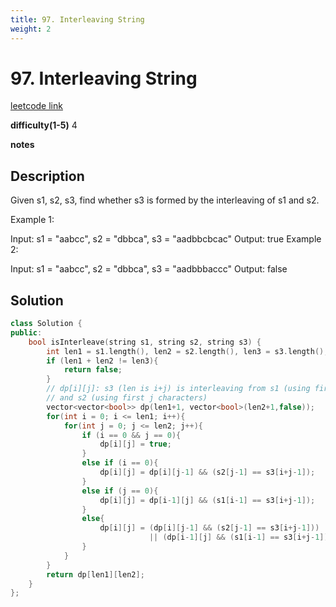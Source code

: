 ```yaml
---
title: 97. Interleaving String
weight: 2
---
```

# 97. Interleaving String

[leetcode link](https://leetcode.com/problems/interleaving-string/)

**difficulty(1-5)** 
4

**notes**   


## Description

Given s1, s2, s3, find whether s3 is formed by the interleaving of s1 and s2.

Example 1:

Input: s1 = "aabcc", s2 = "dbbca", s3 = "aadbbcbcac"
Output: true
Example 2:

Input: s1 = "aabcc", s2 = "dbbca", s3 = "aadbbbaccc"
Output: false


## Solution

```c++
class Solution {
public:
    bool isInterleave(string s1, string s2, string s3) {
        int len1 = s1.length(), len2 = s2.length(), len3 = s3.length();
        if (len1 + len2 != len3){
            return false;
        }
        // dp[i][j]: s3 (len is i+j) is interleaving from s1 (using first i characters) 
        // and s2 (using first j characters)
        vector<vector<bool>> dp(len1+1, vector<bool>(len2+1,false));
        for(int i = 0; i <= len1; i++){
            for(int j = 0; j <= len2; j++){
                if (i == 0 && j == 0){
                    dp[i][j] = true;
                }
                else if (i == 0){
                    dp[i][j] = dp[i][j-1] && (s2[j-1] == s3[i+j-1]);
                }
                else if (j == 0){
                    dp[i][j] = dp[i-1][j] && (s1[i-1] == s3[i+j-1]);
                }
                else{
                    dp[i][j] = (dp[i][j-1] && (s2[j-1] == s3[i+j-1]))
                               || (dp[i-1][j] && (s1[i-1] == s3[i+j-1]));
                }
            }
        }
        return dp[len1][len2];
    }
};
```